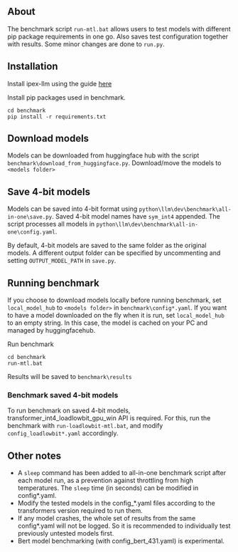## About
The benchmark script `run-mtl.bat` allows users to test models with different pip package requirements in one go. Also saves test configuration together with results. Some minor changes are done to `run.py`.

## Installation
Install ipex-llm using the guide [here](https://ipex-llm.readthedocs.io/en/latest/doc/LLM/Quickstart/install_windows_gpu.html)

Install pip packages used in benchmark.
``` 
cd benchmark
pip install -r requirements.txt
``` 

## Download models
Models can be downloaded from huggingface hub with the script `benchmark\download_from_huggingface.py`.
Download/move the models to `<models folder>`

## Save 4-bit models
Models can be saved into 4-bit format using `python\llm\dev\benchmark\all-in-one\save.py`. Saved 4-bit model names have `sym_int4` appended. The script processes all models in `python\llm\dev\benchmark\all-in-one\config.yaml`.

By default, 4-bit models are saved to the same folder as the original models. A different output folder can be specified by uncommenting and setting `OUTPUT_MODEL_PATH` in `save.py`.

## Running benchmark
If you choose to download models locally before running benchmark, set `local_model_hub` to `<models folder>` in  `benchmark\config*.yaml`.
If you want to have a model downloaded on the fly when it is run, set `local_model_hub` to an empty string.
In this case, the model is cached on your PC and managed by huggingfacehub.

Run benchmark
``` 
cd benchmark
run-mtl.bat
``` 

Results will be saved to `benchmark\results`

### Benchmark saved 4-bit models
To run benchmark on saved 4-bit models, transformer_int4_loadlowbit_gpu_win API is required.
For this, run the benchmark with ```run-loadlowbit-mtl.bat```, and modify `config_loadlowbit*.yaml` accordingly.


## Other notes
- A `sleep` command has been added to all-in-one benchmark script after each model run, as a prevention against throttling from high temperatures.
The `sleep` time (in seconds) can be modified in config*.yaml.
- Modify the tested models in the config_*.yaml files according to the transformers version required to run them. 
- If any model crashes, the whole set of results from the same config*.yaml will not be logged. So it is recommended to individually test previously untested models first.
- Bert model benchmarking (with config_bert_431.yaml) is experimental.